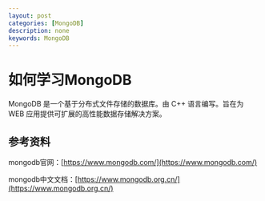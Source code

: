 ```yaml
---
layout: post
categories: [MongoDB]
description: none
keywords: MongoDB
---
```

# 如何学习MongoDB
MongoDB 是一个基于分布式文件存储的数据库。由 C++ 语言编写。旨在为 WEB 应用提供可扩展的高性能数据存储解决方案。









## 参考资料
mongodb官网：[https://www.mongodb.com/](https://www.mongodb.com/)

mongodb中文文档：[https://www.mongodb.org.cn/](https://www.mongodb.org.cn/)